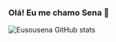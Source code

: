 ### Olá! Eu me chamo Sena  👋

![Eusousena GitHub stats](https://github-readme-stats.vercel.app/api?username=Eusousena&show_icons=true&theme=radical)

<!--
**Eusousena/Eusousena** is a ✨ _special_ ✨ repository because its `README.md` (this file) appears on your GitHub profile.

Here are some ideas to get you started:

- 🔭 I’m currently working on ...
- 🌱 I’m currently learning ...
- 👯 I’m looking to collaborate on ...
- 🤔 I’m looking for help with ...
- 💬 Ask me about ...
- 📫 How to reach me: ...
- 😄 Pronouns: ...
- ⚡ Fun fact: ...
-->

